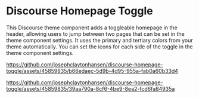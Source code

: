 # Discourse Homepage Toggle
This Discourse theme component adds a toggleable homepage in the header, allowing users to jump between two pages that can be set in the theme component settings. 
It uses the primary and tertiary colors from your theme automatically.
You can set the icons for each side of the toggle in the theme component settings. 

https://github.com/josephclaytonhansen/discourse-homepage-toggle/assets/45859835/b66edaec-5d9b-4d95-955a-fab0a60b33d4

https://github.com/josephclaytonhansen/discourse-homepage-toggle/assets/45859835/39aa790a-8cf6-4be9-8ea2-fcd6fa84935a

